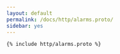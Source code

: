 ```yaml
---
layout: default
permalink: /docs/http/alarms.proto/
sidebar: yes
---
```


```proto
{% include http/alarms.proto %}
```
